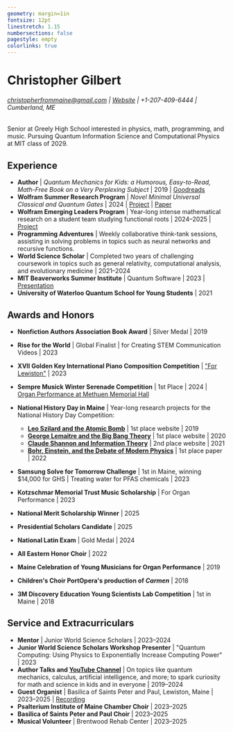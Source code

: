 ```yaml
---
geometry: margin=1in
fontsize: 12pt
linestretch: 1.15
numbersections: false
pagestyle: empty
colorlinks: true
---
```

# Christopher Gilbert

###### [christopherfrommaine@gmail.com](mailto:christopherfrommaine@gmail.com) | [Website](https://christopherfrommaine.netlify.app) | +1-207-409-6444 | Cumberland, ME

Senior at Greely High School interested in physics, math, programming, and music. 
Pursuing Quantum Information Science and Computational Physics at MIT class of 2029.

## Experience

- **Author** | _Quantum Mechanics for Kids: a Humorous, Easy-to-Read, Math-Free Book on a Very Perplexing Subject_ | 2019 | [Goodreads](https://www.goodreads.com/book/show/52255113-quantum-mechanics-for-kids)
- **Wolfram Summer Research Program** | _Novel Minimal Universal Classical and Quantum Gates_ | 2024 | [Project](https://community.wolfram.com/groups/-/m/t/3214252) | [Paper](https://christopherfrommaine.netlify.app/assets/UniversalQuantumGates.pdf)
- **Wolfram Emerging Leaders Program** | Year-long intense mathematical research on a student team studying functional roots | 2024–2025 | [Project](https://community.wolfram.com/groups/-/m/t/3379973)
- **Programming Adventures** | Weekly collaborative think-tank sessions, assisting in solving problems in topics such as neural networks and recursive functions.
- **World Science Scholar** | Completed two years of challenging coursework in topics such as general relativity, computational analysis, and evolutionary medicine | 2021–2024
- **MIT Beaverworks Summer Institute** | Quantum Software | 2023 | [Presentation](https://youtu.be/ZznIlmkSVj4)
- **University of Waterloo Quantum School for Young Students** | 2021

## Awards and Honors

- **Nonfiction Authors Association Book Award** | Silver Medal | 2019
- **Rise for the World** | Global Finalist | for Creating STEM Communication Videos | 2023
- **XVII Golden Key International Piano Composition Competition** | ["For Lewiston"](https://youtu.be/bWQxTFo2z10?si=XZEPI6n8eHlIkbLX) | 2023
- **Sempre Musick Winter Serenade Competition** | 1st Place | 2024 | [Organ Performance at Methuen Memorial Hall](https://youtu.be/tzBzztInZ4M?si=kwdWrIv7RK_k43tg)
- **National History Day in Maine** | Year-long research projects for the National History Day Competition:
    - **[Leo Szilard and the Atomic Bomb](http://68999187.nhd.weebly.com/)** | 1st place website | 2019
    - **[George Lemaitre and the Big Bang Theory](https://20-72146579.nhdwebcentral.org/)** | 1st place website | 2020
    - **[Claude Shannon and Information Theory](https://21-07081439.nhdwebcentral.org/)** | 2nd place website | 2021
    - **[Bohr, Einstein, and the Debate of Modern Physics](https://drive.google.com/file/d/1gINOfSicnW34-_Qmne_pO_dFxOiUMyEU/view)** | 1st place paper | 2022
    
- **Samsung Solve for Tomorrow Challenge** | 1st in Maine, winning $14,000 for GHS | Treating water for PFAS chemicals | 2023
- **Kotzschmar Memorial Trust Music Scholarship** | For Organ Performance | 2023
- **National Merit Scholarship Winner** | 2025
- **Presidential Scholars Candidate** | 2025
- **National Latin Exam** | Gold Medal | 2024
- **All Eastern Honor Choir** | 2022
- **Maine Celebration of Young Musicians for Organ Performance** | 2019
- **Children's Choir PortOpera's production of _Carmen_** | 2018
- **3M Discovery Education Young Scientists Lab Competition** | 1st in Maine | 2018

## Service and Extracurriculars

- **Mentor** | Junior World Science Scholars | 2023–2024
- **Junior World Science Scholars Workshop Presenter** | "Quantum Computing: Using Physics to Exponentially Increase Computing Power" | 2023
- **Author Talks and [YouTube Channel](https://www.youtube.com/@cpgtv123)** | On topics like quantum mechanics, calculus, artificial intelligence, and more; to spark curiosity for math and science in kids and in everyone | 2019–2024
- **Guest Organist** | Basilica of Saints Peter and Paul, Lewiston, Maine | 2023–2025 | [Recording](https://www.youtube.com/watch?v=BmG57uQmzj4)
- **Psalterium Institute of Maine Chamber Choir** | 2023–2025
- **Basilica of Saints Peter and Paul Choir** | 2023–2025
- **Musical Volunteer** | Brentwood Rehab Center | 2023–2025
